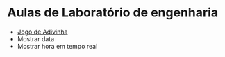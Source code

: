 <html lang="pt-br">

<head>
  <meta charset="utf-8">
  <meta name="viewport" content="width=device-width, initial-scale=1, shrink-to-fit=no">

  <link href="https://cdn.jsdelivr.net/npm/bootstrap@5.1.3/dist/css/bootstrap.min.css" rel="stylesheet"
    integrity="sha384-1BmE4kWBq78iYhFldvKuhfTAU6auU8tT94WrHftjDbrCEXSU1oBoqyl2QvZ6jIW3" crossorigin="anonymous">
</head>

<body class="container">
  <h1>Aulas de Laboratório de engenharia</h1>
  <div>
    <ul>
        <li><a href="/desafio1/JogoAdivinha.html">Jogo de Adivinha</a></li>
        <li href="/Aula 2/index.html">Mostrar data</li>
        <li href="/aula2/">Mostrar hora em tempo real</li>
    </ul>
  </div>

</body>

</html>
